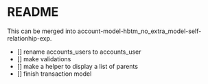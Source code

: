 # README

This can be merged into account-model-hbtm_no_extra_model-self-relationhip-exp.

- [] rename accounts_users to accounts_user
- [] make validations
- [] make a helper to display a list of parents
- [] finish transaction model

